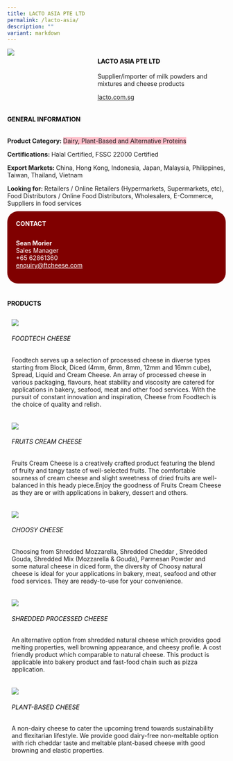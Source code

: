 ```yaml
---
title: LACTO ASIA PTE LTD
permalink: /lacto-asia/
description: ""
variant: markdown
---
```

<div class="flex-paragraph"> 
<p style="text-transform: uppercase">
</p>
</div> 
<div class="flex-container" style="display: flex; flex-wrap: wrap;"> 
<div class="card sgds" style="flex: 1 1 40%; display: block;">
<img src="/images/lacto_asia_logo.png">
</div> 
<div class="card-sgds" style="flex: 1 1 58%; display: block; margin-left: 3px"> 
<h4 style="text-transform: uppercase; color: black;">
<b>Lacto Asia Pte Ltd
</b>
</h4> 
<p>Supplier/importer of milk powders and mixtures and cheese products
</p> 
<p>
<a href="https://lacto.com.sg/" target="_blank">lacto.com.sg
</a>
</p> 
</div> 
</div> 
<h4 style="text-transform: uppercase; color: black;">
<b>General Information
</b>
</h4> 
<div class="flex-container" style="display: flex; flex-wrap: wrap;"> 
<div class="card sgds" style="flex: 1 1 65%; display: block; align-self: stretch"> 
<div class="flex-paragraph"> 
<p>
<b>Product Category: 
</b>
<span style="background-color: pink; border-radius: 10 px;">Dairy, Plant-Based and Alternative Proteins</span>
</p> 
<p>
<b>Certifications: 
</b>Halal Certified, FSSC 22000 Certified
</p> 
<p>
<b>Export Markets: 
</b>China, Hong Kong, Indonesia, Japan, Malaysia, Philippines, Taiwan, Thailand, Vietnam
</p> 
<p style="margin-bottom: 10px;">
<b>Looking for: 
</b>Retailers / Online Retailers (Hypermarkets, Supermarkets, etc), Food Distributors / Online Food Distributors, Wholesalers, E-Commerce, Suppliers in food services
</p> 
</div> 
</div> 
<div class="card sgds" style="flex: 1 1 35%; padding: 10px; display: block; background-color: maroon; border-radius: 25px; align-self: center;"> 
<h4 style="color: white; margin-top: 10px; margin-left: 10px;">CONTACT
</h4> 
<div class="flex-paragraph"> 
<p style="padding: 10px; color: white;">
<b>Sean Morier
</b>
<br>Sales Manager
<br>+65 62861360
<br>
<a href="mailto:enquiry@ftcheese.com" style="color: white;">enquiry@ftcheese.com
</a>
</p> 
</div> 
</div> 
</div> 
<br> 
<h4 style="text-transform: uppercase; color: black;">
<b>products
</b>
</h4> 
<div style="display: flex; flex-wrap: wrap;"> 
<div class="card sgds" style="flex: 1 1 47%; margin: 10px; display: block;"> 
<div class="flex-image" style="display: block;">
<img src="/images/lacto_asia_product1.png">
</div> 
<div class="flex-paragraph"> 
<h6 style="text-transform: uppercase; color: black;">Foodtech Cheese
</h6> 
<p>Foodtech serves up a selection of processed cheese in diverse types starting from Block, Diced (4mm, 6mm, 8mm, 12mm and 16mm cube), Spread, Liquid and Cream Cheese. An array of processed cheese in various packaging, flavours, heat stability and viscosity are catered for applications in bakery, seafood, meat and other food services. With the pursuit of constant innovation and inspiration, Cheese from Foodtech is the choice of quality and relish.
</p>
</div> 
</div> 
<div class="card sgds" style="flex: 1 1 47%; margin: 10px; display: block;"> 
<div class="flex-image" style="display: block;">
<img src="/images/lacto_asia_product2.jpg">
</div> 
<div class="flex-paragraph"> 
<h6 style="text-transform: uppercase; color: black;">Fruits Cream Cheese
</h6> 
<p>Fruits Cream Cheese is a creatively crafted product featuring the blend of fruity and tangy taste of well-selected fruits. The comfortable sourness of cream cheese and slight sweetness of dried fruits are well-balanced in this heady piece.Enjoy the goodness of Fruits Cream Cheese as they are or with applications in bakery, dessert and others. 
</p>
</div> 
</div> 
<div class="card sgds" style="flex: 1 1 47%; margin: 10px; display: block;"> 
<div class="flex-image" style="display: block;">
<img src="/images/lacto_asia_product3.jpg">
</div> 
<div class="flex-paragraph"> 
<h6 style="text-transform: uppercase; color: black;">Choosy Cheese
</h6> 
<p>Choosing from Shredded Mozzarella, Shredded Cheddar , Shredded Gouda, Shredded Mix (Mozzarella &amp; Gouda), Parmesan Powder and some natural cheese in diced form, the diversity of Choosy natural cheese is ideal for your applications in bakery, meat, seafood and other food services. They are ready-to-use for your convenience.
</p>
</div> 
</div> 
<div class="card sgds" style="flex: 1 1 47%; margin: 10px; display: block;"> 
<div class="flex-image" style="display: block;">
<img src="/images/lacto_asia_product4.jpg">
</div> 
<div class="flex-paragraph"> 
<h6 style="text-transform: uppercase; color: black;">Shredded Processed Cheese
</h6> 
<p>An alternative option from shredded natural cheese which provides good melting properties, well browning appearance, and cheesy profile. A cost friendly product which comparable to natural cheese. This product is applicable into bakery product and fast-food chain such as pizza application.
</p>
</div> 
</div> 
<div class="card sgds" style="flex: 1 1 47%; margin: 10px; display: block;"> 
<div class="flex-image" style="display: block;">

<img src="/images/lacto_asia_product5.png">
</div> 
<div class="flex-paragraph"> 
<h6 style="text-transform: uppercase; color: black;">Plant-based Cheese
</h6> 
<p>A non-dairy cheese to cater the upcoming trend towards sustainability and flexitarian lifestyle. We provide good dairy-free non-meltable option with rich cheddar taste and meltable plant-based cheese with good browning and elastic properties.
</p>
</div> 
</div> 
</div>